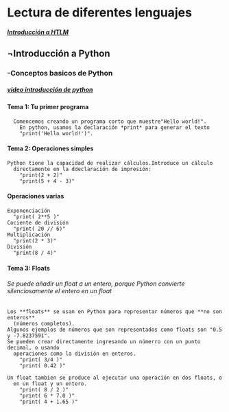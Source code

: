 <h1>Lectura de diferentes lenguajes</h1>

##### [Introducción a **HTLM**](HTML.md)

<h2>¬Introducción a Python</h2>
  <h3>-Conceptos basicos de Python</h3>
  
##### [video **introducción** de python](https://www.youtube.com/watch?v=aAaMhNlEbvc)

   <h4>Tema 1: Tu primer programa</h4>
   
      Comencemos creando un programa corto que muestre"Hello world!".
        En python, usamos la declaración *print* para generar el texto
        "print('Hello world!')".

  <h4>Tema 2: Operaciones simples</h4>
 
    Python tiene la capacidad de realizar cálculos.Introduce un cálculo
      directamente en la ddeclaración de impresión:
        "print(2 + 2)"
        "print(5 + 4 - 3)"
        
   <h4>Operaciones varias</h4>
   
    Exponenciación
      "print( 2**5 )"
    Cociente de división
      "print( 20 // 6)"
    Multiplicación
      "print(2 * 3)"
    División
      "print(8 / 4)"
   <h4>Tema 3: Floats</h4>
   
   <h6>Se puede añadir un float a un entero, porque Python convierte
        silenciosamente el entero en un float</h6>
   
    Los **floats** se usan en Python para representar números que **no son enteros**
      (números completos).
    Algunos ejemplos de números que son representados como floats son "0.5 y -7.8237591".
    Se pueden crear directamente ingresando un númerro con un punto decimal, o usando
      operaciones como la división en enteros.
        "print( 3/4 )"
        "print( 0.42 )"
    
    Un float tambien se produce al ejecutar una operación en dos floats, o 
      en un float y un entero.
        "print( 8 / 2 )"
        "print( 6 * 7.0 )"
        "print( 4 + 1.65 )"
